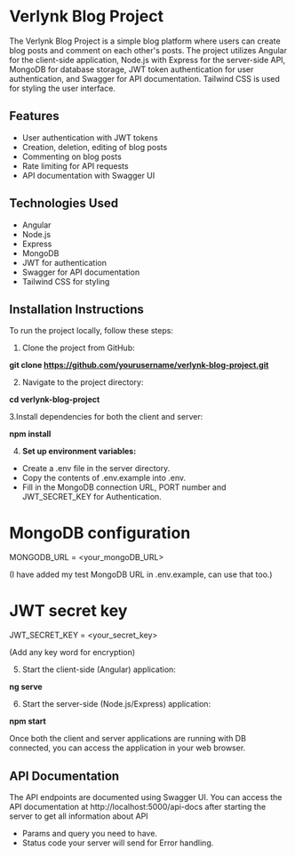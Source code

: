 # Verlynk Blog Project

The Verlynk Blog Project is a simple blog platform where users can create blog posts and comment on each other's posts. The project utilizes Angular for the client-side application, Node.js with Express for the server-side API, MongoDB for database storage, JWT token authentication for user authentication, and Swagger for API documentation. Tailwind CSS is used for styling the user interface.

## Features

- User authentication with JWT tokens
- Creation, deletion, editing of blog posts
- Commenting on blog posts
- Rate limiting for API requests
- API documentation with Swagger UI

## Technologies Used

- Angular
- Node.js
- Express
- MongoDB
- JWT for authentication
- Swagger for API documentation
- Tailwind CSS for styling

## Installation Instructions

To run the project locally, follow these steps:

1. Clone the project from GitHub:

**git clone https://github.com/yourusername/verlynk-blog-project.git**

2. Navigate to the project directory:

**cd verlynk-blog-project**

3.Install dependencies for both the client and server:

**npm install**

4. **Set up environment variables:**

- Create a .env file in the server directory.
- Copy the contents of .env.example into .env.
- Fill in the MongoDB connection URL, PORT number and JWT_SECRET_KEY for Authentication.

# MongoDB configuration
MONGODB_URL = <your_mongoDB_URL>

(I have added my test MongoDB URL in .env.example, can use that too.)

# JWT secret key
JWT_SECRET_KEY = <your_secret_key>

(Add any key word for encryption)

5. Start the client-side (Angular) application:

**ng serve**

6. Start the server-side (Node.js/Express) application:

**npm start**


Once both the client and server applications are running with DB connected, you can access the application in your web browser.

## API Documentation

The API endpoints are documented using Swagger UI. You can access the API documentation at http://localhost:5000/api-docs after starting the server to get all information about API

- Params and query you need to have.
- Status code your server will send for Error handling. 

